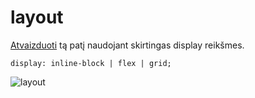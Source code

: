 # layout

[Atvaizduoti](https://keizah7.github.io/layout/index.html) tą patį naudojant skirtingas display reikšmes.
```
display: inline-block | flex | grid;
```
![layout](https://media.discordapp.net/attachments/613405176107237494/633963692265963540/unknown.png?width=899&height=616)
